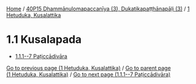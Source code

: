 
[Home](/) / [40P15 Dhammānulomapaccanīya (3), Dukatikapaṭṭhānapāḷi (3)](...md) / [1 Hetuduka, Kusalattika](../40P15/1.md)

# 1.1 Kusalapada

* [1.1.1--7 Paṭiccādivāra](1.1/1.1.1--7.md)

[Go to previous page (1 Hetuduka, Kusalattika)](../40P15/1.md) / [Go to parent page (1 Hetuduka, Kusalattika)](../40P15/1.md) / [Go to next page (1.1.1--7 Paṭiccādivāra)](1.1/1.1.1--7.md)


